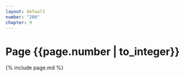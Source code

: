 ```yaml
---
layout: default
number: "206"
chapter: 9
---
```


# Page {{page.number | to_integer}}
{% include page.md %}
